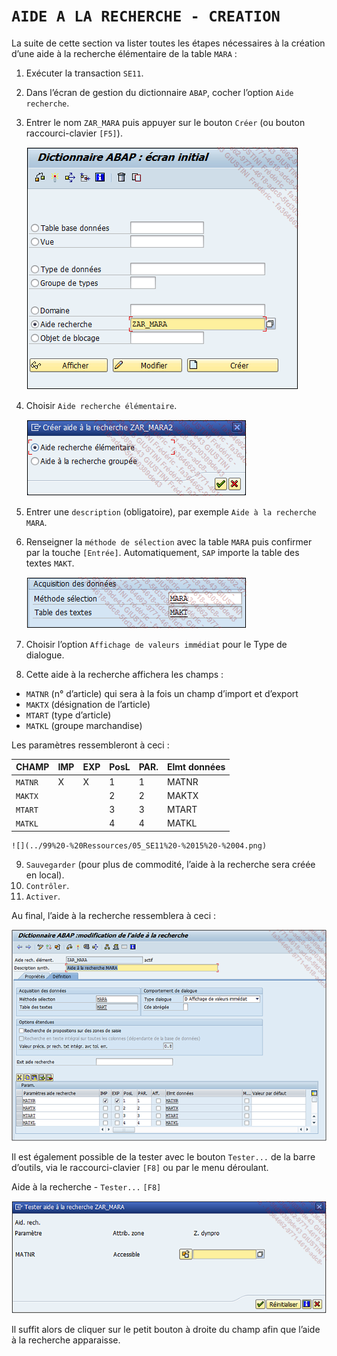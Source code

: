# **`AIDE A LA RECHERCHE - CREATION`**

La suite de cette section va lister toutes les étapes nécessaires à la création d’une aide à la recherche élémentaire de la table `MARA` :

1. Exécuter la transaction `SE11`.
2. Dans l’écran de gestion du dictionnaire `ABAP`, cocher l’option `Aide recherche`.
3. Entrer le nom `ZAR_MARA` puis appuyer sur le bouton `Créer` (ou bouton raccourci-clavier `[F5]`).

   ![](../99%20-%20Ressources/05_SE11%20-%2015%20-%2001.png)

4. Choisir `Aide recherche élémentaire`.

   ![](../99%20-%20Ressources/05_SE11%20-%2015%20-%2002.png)

5. Entrer une `description` (obligatoire), par exemple `Aide à la recherche MARA`.
6. Renseigner la `méthode de sélection` avec la table `MARA` puis confirmer par la touche `[Entrée]`. Automatiquement, `SAP` importe la table des textes `MAKT`.

   ![](../99%20-%20Ressources/05_SE11%20-%2015%20-%2003.png)

7. Choisir l’option `Affichage de valeurs immédiat` pour le Type de dialogue.
8. Cette aide à la recherche affichera les champs :

- `MATNR` (n° d’article) qui sera à la fois un champ d’import et d’export
- `MAKTX` (désignation de l’article)
- `MTART` (type d’article)
- `MATKL` (groupe marchandise)

Les paramètres ressembleront à ceci :

| CHAMP   | IMP | EXP | PosL | PAR. | Elmt données |
| ------- | --- | --- | ---- | ---- | ------------ |
| `MATNR` | X   | X   | 1    | 1    | MATNR        |
| `MAKTX` |     |     | 2    | 2    | MAKTX        |
| `MTART` |     |     | 3    | 3    | MTART        |
| `MATKL` |     |     | 4    | 4    | MATKL        |

    ![](../99%20-%20Ressources/05_SE11%20-%2015%20-%2004.png)

9. `Sauvegarder` (pour plus de commodité, l’aide à la recherche sera créée en local).
10. `Contrôler`.
11. `Activer`.

Au final, l’aide à la recherche ressemblera à ceci :

![](../99%20-%20Ressources/05_SE11%20-%2015%20-%2005.png)

Il est également possible de la tester avec le bouton `Tester...` de la barre d’outils, via le raccourci-clavier `[F8]` ou par le menu déroulant.

Aide à la recherche - `Tester...` `[F8]`

![](../99%20-%20Ressources/05_SE11%20-%2015%20-%2006.png)

Il suffit alors de cliquer sur le petit bouton à droite du champ afin que l’aide à la recherche apparaisse.
